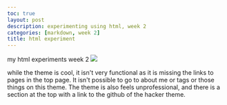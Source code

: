 ```yaml
---
toc: true
layout: post
description: experimenting using html, week 2
categories: [markdown, week 2]
title: html experiment
---
```


my html experiments
week 2
![]({{site.baseurl}}/images/hackerview.png)


while the theme is cool, it isn't very functional as it is missing the links to pages in the top page. It isn't possible to go to about me or tags or those things on this theme. The theme is also feels unprofessional, and there is a section at the top with a link to the github of the hacker theme.